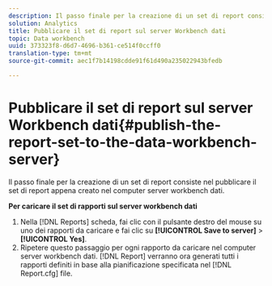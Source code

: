 ```yaml
---
description: Il passo finale per la creazione di un set di report consiste nel pubblicare il set di report appena creato nel computer server workbench dati.
solution: Analytics
title: Pubblicare il set di report sul server Workbench dati
topic: Data workbench
uuid: 373323f8-d6d7-4696-b361-ce514f0ccff0
translation-type: tm+mt
source-git-commit: aec1f7b14198cdde91f61d490a235022943bfedb

---
```



# Pubblicare il set di report sul server Workbench dati{#publish-the-report-set-to-the-data-workbench-server}

Il passo finale per la creazione di un set di report consiste nel pubblicare il set di report appena creato nel computer server workbench dati.

**Per caricare il set di rapporti sul server workbench dati**

1. Nella [!DNL Reports] scheda, fai clic con il pulsante destro del mouse su uno dei rapporti da caricare e fai clic su **[!UICONTROL Save to server]** > **[!UICONTROL Yes]**.
1. Ripetere questo passaggio per ogni rapporto da caricare nel computer server workbench dati.
   [!DNL Report] verranno ora generati tutti i rapporti definiti in base alla pianificazione specificata nel [!DNL Report.cfg] file.